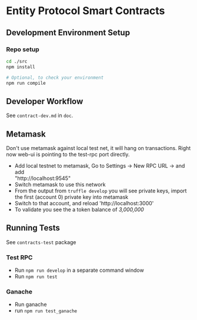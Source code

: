 # Entity Protocol Smart Contracts 

## Development Environment Setup 

### Repo setup

```sh
cd ./src
npm install

# Optional, to check your environment 
npm run compile
```
## Developer Workflow
See `contract-dev.md` in `doc`.

## Metamask 

Don't use metamask against local test net, it will hang on transactions. Right now web-ui is pointing to the test-rpc port directly. 

  - Add local testnet to metamask, Go to Settings -> New RPC URL -> and add  
     "http://localhost:9545"
  - Switch metamask to use this network 
  - From the output from `truffle develop` you will see private keys, import     the first (account 0) private key into metamask 
   - Switch to that account, and reload 'http://localhost:3000'
   - To validate you see the a token balance of *3,000,000*

## Running Tests 

See `contracts-test` package

### Test RPC 
 - Run `npm run develop` in a separate command window
 - Run `npm run test`

 ### Ganache
  - Run ganache
  - run `npm run test_ganache` 